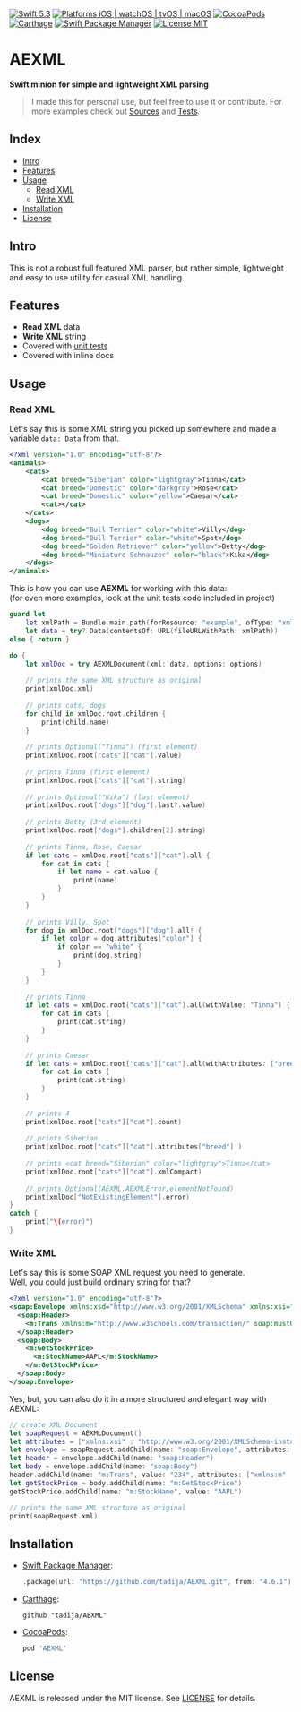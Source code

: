 [![Swift 5.3](https://img.shields.io/badge/Swift-5.3-orange.svg?style=flat)](https://swift.org)
[![Platforms iOS | watchOS | tvOS | macOS](https://img.shields.io/badge/Platforms-iOS%20%7C%20watchOS%20%7C%20tvOS%20%7C%20macOS-lightgray.svg?style=flat)](http://www.apple.com)
[![CocoaPods](https://img.shields.io/cocoapods/v/AEXML.svg?style=flat)](https://cocoapods.org/pods/AEXML)
[![Carthage](https://img.shields.io/badge/Carthage-compatible-brightgreen.svg?style=flat)](https://github.com/Carthage/Carthage)
[![Swift Package Manager](https://img.shields.io/badge/SPM-compatible-brightgreen.svg)](https://github.com/apple/swift-package-manager)
[![License MIT](https://img.shields.io/badge/License-MIT-lightgrey.svg?style=flat)](https://github.com/tadija/AEXML/blob/master/LICENSE)

# AEXML

**Swift minion for simple and lightweight XML parsing**

> I made this for personal use, but feel free to use it or contribute.
> For more examples check out [Sources](Sources) and [Tests](Tests).

## Index
- [Intro](#intro)
- [Features](#features)
- [Usage](#usage)
    - [Read XML](#read-xml)
    - [Write XML](#write-xml)
- [Installation](#installation)
- [License](#license)

## Intro

This is not a robust full featured XML parser, but rather simple, lightweight and easy to use utility for casual XML handling.

## Features
- **Read XML** data
- **Write XML** string
- Covered with [unit tests](https://github.com/tadija/AEXML/blob/master/Tests/AEXMLTests.swift)
- Covered with inline docs

## Usage

### Read XML
Let's say this is some XML string you picked up somewhere and made a variable `data: Data` from that.

```xml
<?xml version="1.0" encoding="utf-8"?>
<animals>
    <cats>
        <cat breed="Siberian" color="lightgray">Tinna</cat>
        <cat breed="Domestic" color="darkgray">Rose</cat>
        <cat breed="Domestic" color="yellow">Caesar</cat>
        <cat></cat>
    </cats>
    <dogs>
        <dog breed="Bull Terrier" color="white">Villy</dog>
        <dog breed="Bull Terrier" color="white">Spot</dog>
        <dog breed="Golden Retriever" color="yellow">Betty</dog>
        <dog breed="Miniature Schnauzer" color="black">Kika</dog>
    </dogs>
</animals>
```

This is how you can use **AEXML** for working with this data:  
(for even more examples, look at the unit tests code included in project)

```swift
guard let
    let xmlPath = Bundle.main.path(forResource: "example", ofType: "xml"),
    let data = try? Data(contentsOf: URL(fileURLWithPath: xmlPath))
else { return }

do {
    let xmlDoc = try AEXMLDocument(xml: data, options: options)
        
    // prints the same XML structure as original
    print(xmlDoc.xml)
    
    // prints cats, dogs
    for child in xmlDoc.root.children {
        print(child.name)
    }
    
    // prints Optional("Tinna") (first element)
    print(xmlDoc.root["cats"]["cat"].value)
    
    // prints Tinna (first element)
    print(xmlDoc.root["cats"]["cat"].string)
    
    // prints Optional("Kika") (last element)
    print(xmlDoc.root["dogs"]["dog"].last?.value)
    
    // prints Betty (3rd element)
    print(xmlDoc.root["dogs"].children[2].string)
    
    // prints Tinna, Rose, Caesar
    if let cats = xmlDoc.root["cats"]["cat"].all {
        for cat in cats {
            if let name = cat.value {
                print(name)
            }
        }
    }
    
    // prints Villy, Spot
    for dog in xmlDoc.root["dogs"]["dog"].all! {
        if let color = dog.attributes["color"] {
            if color == "white" {
                print(dog.string)
            }
        }
    }
    
    // prints Tinna
    if let cats = xmlDoc.root["cats"]["cat"].all(withValue: "Tinna") {
        for cat in cats {
            print(cat.string)
        }
    }
    
    // prints Caesar
    if let cats = xmlDoc.root["cats"]["cat"].all(withAttributes: ["breed" : "Domestic", "color" : "yellow"]) {
        for cat in cats {
            print(cat.string)
        }
    }
    
    // prints 4
    print(xmlDoc.root["cats"]["cat"].count)
    
    // prints Siberian
    print(xmlDoc.root["cats"]["cat"].attributes["breed"]!)
    
    // prints <cat breed="Siberian" color="lightgray">Tinna</cat>
    print(xmlDoc.root["cats"]["cat"].xmlCompact)
    
    // prints Optional(AEXML.AEXMLError.elementNotFound)
    print(xmlDoc["NotExistingElement"].error)
}
catch {
    print("\(error)")
}
```

### Write XML
Let's say this is some SOAP XML request you need to generate.  
Well, you could just build ordinary string for that?

```xml
<?xml version="1.0" encoding="utf-8"?>
<soap:Envelope xmlns:xsd="http://www.w3.org/2001/XMLSchema" xmlns:xsi="http://www.w3.org/2001/XMLSchema-instance">
  <soap:Header>
    <m:Trans xmlns:m="http://www.w3schools.com/transaction/" soap:mustUnderstand="1">234</m:Trans>
  </soap:Header>
  <soap:Body>
    <m:GetStockPrice>
      <m:StockName>AAPL</m:StockName>
    </m:GetStockPrice>
  </soap:Body>
</soap:Envelope>
```

Yes, but, you can also do it in a more structured and elegant way with AEXML:

```swift
// create XML Document
let soapRequest = AEXMLDocument()
let attributes = ["xmlns:xsi" : "http://www.w3.org/2001/XMLSchema-instance", "xmlns:xsd" : "http://www.w3.org/2001/XMLSchema"]
let envelope = soapRequest.addChild(name: "soap:Envelope", attributes: attributes)
let header = envelope.addChild(name: "soap:Header")
let body = envelope.addChild(name: "soap:Body")
header.addChild(name: "m:Trans", value: "234", attributes: ["xmlns:m" : "http://www.w3schools.com/transaction/", "soap:mustUnderstand" : "1"])
let getStockPrice = body.addChild(name: "m:GetStockPrice")
getStockPrice.addChild(name: "m:StockName", value: "AAPL")

// prints the same XML structure as original
print(soapRequest.xml)
```

## Installation

- [Swift Package Manager](https://swift.org/package-manager/):

	```swift
    .package(url: "https://github.com/tadija/AEXML.git", from: "4.6.1")
	```

- [Carthage](https://github.com/Carthage/Carthage):

	```ogdl
	github "tadija/AEXML"
	```

- [CocoaPods](http://cocoapods.org/):

	```ruby
	pod 'AEXML'
	```

## License
AEXML is released under the MIT license. See [LICENSE](LICENSE) for details.
